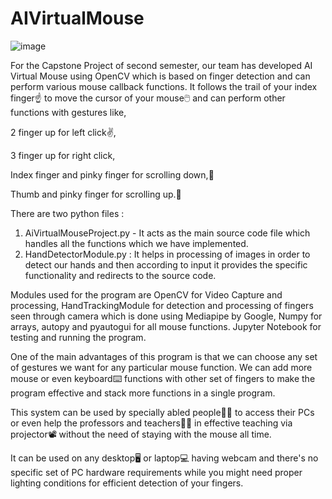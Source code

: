 # AIVirtualMouse

![image](https://user-images.githubusercontent.com/94468283/180596270-5bbd6a44-8dcf-4a43-b891-319ee0ea9166.png)

For the Capstone Project of second semester, our team has developed AI Virtual Mouse using OpenCV which is based on finger detection and can perform various mouse callback functions. It follows the trail of your index finger☝️ to move the cursor of your mouse🖱️ and can perform other functions with gestures like,

2 finger up for left click✌️,

3 finger up for right click,

Index finger and pinky finger for scrolling down,🤘

Thumb and pinky finger for scrolling up.🤙

There are two python files : 
1) AiVirtualMouseProject.py - It acts as the main source code file which handles all the functions which we have implemented. 
2) HandDetectorModule.py : It helps in processing of images in order to detect our hands and then according to input it provides the specific functionality and redirects to the source code.

Modules used for the program are OpenCV for Video Capture and processing, HandTrackingModule for detection and processing of fingers seen through camera which is done using Mediapipe by Google, Numpy for arrays, autopy and pyautogui for all mouse functions. Jupyter Notebook for testing and running the program.

One of the main advantages of this program is that we can choose any set of gestures we want for any particular mouse function. We can add more mouse or even keyboard⌨️ functions with other set of fingers to make the program effective and stack more functions in a single program.

This system can be used by specially abled people🧑‍🦽 to access their PCs or even help the professors and teachers🧑‍🏫 in effective teaching via projector📽️ without the need of staying with the mouse all time.

It can be used on any desktop🖥️ or laptop💻 having webcam and there's no specific set of PC hardware requirements while you might need proper lighting conditions for efficient detection of your fingers.
